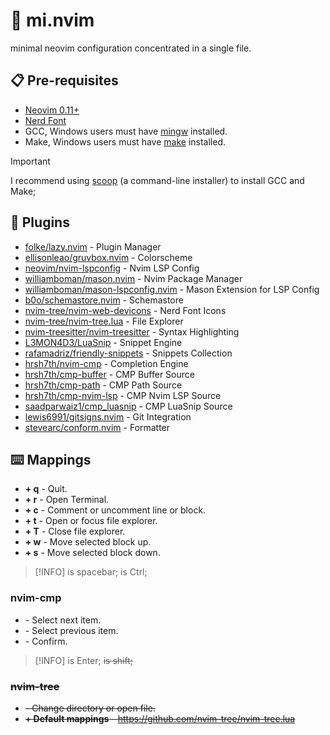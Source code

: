 # 📝 mi.nvim

minimal neovim configuration concentrated in a single file.

## 📋 Pre-requisites
- [Neovim 0.11+](https://neovim.io/)
- [Nerd Font](https://www.nerdfonts.com/)
- GCC, Windows users must have [mingw](https://scoop.sh/#/apps?q=mingw&id=965b35870a2cbc6584a302ef1721c7f18faaef24) installed.
- Make, Windows users must have [make](https://scoop.sh/#/apps?q=make&id=c43ff861c0f1713336e5304d85334a29ffb86317) installed.

> [!IMPORTANT]
> I recommend using [scoop](https://scoop.sh/) (a command-line installer) to install GCC and Make;

## 🧩 Plugins

- [folke/lazy.nvim](https://github.com/folke/lazy.nvim) - Plugin Manager
- [ellisonleao/gruvbox.nvim](https://github.com/ellisonleao/gruvbox.nvim) - Colorscheme
- [neovim/nvim-lspconfig](https://github.com/neovim/nvim-lspconfig) - Nvim LSP Config
- [williamboman/mason.nvim](https://github.com/williamboman/mason.nvim) - Nvim Package Manager
- [williamboman/mason-lspconfig.nvim](https://github.com/williamboman/mason-lspconfig.nvim) - Mason Extension for LSP Config
- [b0o/schemastore.nvim](https://github.com/b0o/SchemaStore.nvim) - Schemastore
- [nvim-tree/nvim-web-devicons](https://github.com/nvim-tree/nvim-web-devicons) - Nerd Font Icons
- [nvim-tree/nvim-tree.lua](https://github.com/nvim-tree/nvim-tree.lua) - File Explorer
- [nvim-treesitter/nvim-treesitter](https://github.com/nvim-treesitter/nvim-treesitter) - Syntax Highlighting
- [L3MON4D3/LuaSnip](https://github.com/L3MON4D3/LuaSnip) - Snippet Engine
- [rafamadriz/friendly-snippets](https://github.com/rafamadriz/friendly-snippets) - Snippets Collection
- [hrsh7th/nvim-cmp](https://github.com/hrsh7th/nvim-cmp) - Completion Engine
- [hrsh7th/cmp-buffer](https://github.com/hrsh7th/cmp-buffer) - CMP Buffer Source
- [hrsh7th/cmp-path](https://github.com/hrsh7th/cmp-path) - CMP Path Source
- [hrsh7th/cmp-nvim-lsp](https://github.com/hrsh7th/cmp-nvim-lsp) - CMP Nvim LSP Source
- [saadparwaiz1/cmp_luasnip](https://github.com/saadparwaiz1/cmp_luasnip) - CMP LuaSnip Source
- [lewis6991/gitsigns.nvim](https://github.com/lewis6991/gitsigns.nvim) - Git Integration
- [stevearc/conform.nvim](https://github.com/stevearc/conform.nvim) - Formatter

## ⌨️ Mappings

- **<Leader> + q** - Quit.
- **<Leader> + r** - Open Terminal.
- **<Leader> + c** - Comment or uncomment line or block.
- **<Leader> + t** - Open or focus file explorer.
- **<Leader> + T** - Close file explorer.
- **<C> + w** - Move selected block up.
- **<C> + s** - Move selected block down.

> [!INFO]
> <Leader> is spacebar; <C> is Ctrl;

### nvim-cmp

- **<Tab>** - Select next item.
- **<S-Tab>** - Select previous item.
- **<CR>** - Confirm.

> [!INFO]
> <CR> is Enter; <S> is shift;

### nvim-tree

- **<CR>** - Change directory or open file.
- **+ Default mappings** - https://github.com/nvim-tree/nvim-tree.lua
